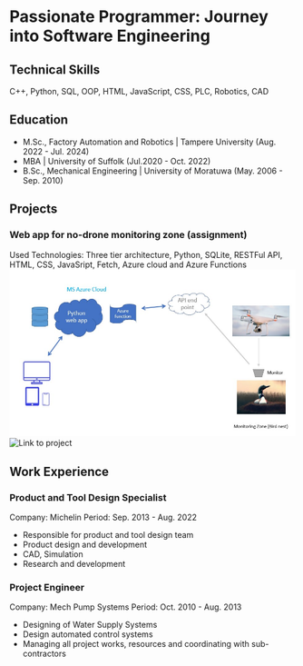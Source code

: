 # Passionate Programmer: Journey into Software Engineering

## Technical Skills
C++, Python, SQL, OOP, HTML, JavaScript, CSS, PLC, Robotics, CAD
## Education
 - M.Sc., Factory Automation and Robotics | Tampere University (Aug. 2022 - Jul. 2024)
 - MBA                                    | University of Suffolk (Jul.2020 - Oct. 2022)
 - B.Sc., Mechanical Engineering          | University of Moratuwa (May. 2006 - Sep. 2010)

## Projects
### Web app for no-drone monitoring zone (assignment)
Used Technologies: Three tier architecture, Python, SQLite, RESTFul API, HTML, CSS, JavaSript, Fetch, Azure cloud and Azure Functions
![NoDrone Zone Web App](/assets/img/BirdNest.jpg)
![Link to project](https://github.com/chathuranga857/NDZ_PreAssignment)

## Work Experience
### Product and Tool Design Specialist
Company: Michelin
Period: Sep. 2013 - Aug. 2022
- Responsible for product and tool design team
- Product design and development
- CAD, Simulation
- Research and development

### Project Engineer
Company: Mech Pump Systems
Period: Oct. 2010 - Aug. 2013
- Designing of Water Supply Systems
- Design automated control systems
- Managing all project works, resources and coordinating with sub-contractors


